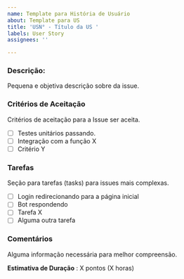 ```yaml
---
name: Template para História de Usuário
about: Template para US
title: 'USN° - Título da US '
labels: User Story
assignees: ''

---
```


### Descrição:
Pequena e objetiva descrição sobre da issue.

### Critérios de Aceitação
Critérios de aceitação para a Issue ser aceita.
- [ ] Testes unitários passando.
- [ ] Integração com a função X
- [ ] Critério Y

### Tarefas
Seção para tarefas (tasks) para issues mais complexas. 
- [ ] Login redirecionando para a página inicial
- [ ] Bot respondendo
- [ ] Tarefa X
- [ ] Alguma outra tarefa

### Comentários
Alguma informação necessária para melhor compreensão.

**Estimativa de Duração** : X pontos (X horas)
